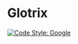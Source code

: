 # Glotrix

[![Code Style: Google](https://img.shields.io/badge/code%20style-google-blueviolet.svg)](https://github.com/google/gts)
